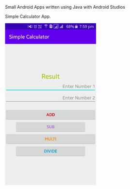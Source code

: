 Small Android Apps written using Java with Android Studios

Simple Calculator App.

<img src="simple_calc_img.png" width="300">
